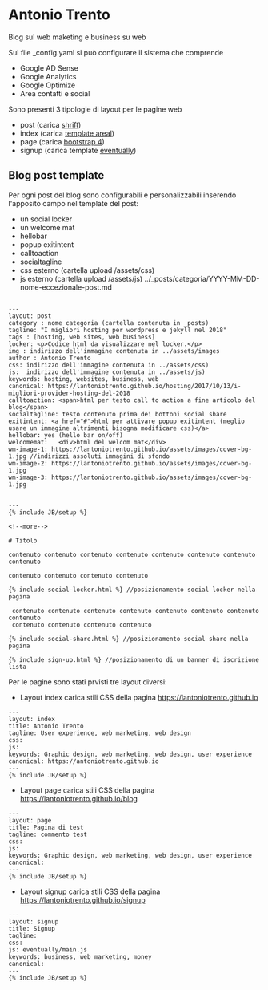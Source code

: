 # Antonio Trento 

Blog sul web maketing e business su web

Sul file _config.yaml si può configurare il sistema che comprende

* Google AD Sense
* Google Analytics
* Google Optimize
* Area contatti e social

Sono presenti 3 tipologie di layout per le  pagine web

* post (carica [shrift](http://snip.ly/sp2i7))
* index (carica [template areal](http://snip.ly/dtv6t))
* page (carica [bootstrap 4](http://snip.ly/f5kn9))
* signup (carica template [eventually](http://snip.ly/2a0sm))

## Blog post template

Per ogni post del blog sono configurabili e personalizzabili inserendo l'apposito campo nel template del post: 

* un social locker
* un welcome mat
* hellobar
* popup exitintent
* calltoaction
* socialtagline
* css esterno (cartella upload /assets/css)
* js esterno (cartella upload /assets/js)
../_posts/categoria/YYYY-MM-DD-nome-eccezionale-post.md


```

---
layout: post
category : nome categoria (cartella contenuta in _posts)
tagline: "I migliori hosting per wordpress e jekyll nel 2018"
tags : [hosting, web sites, web business]
locker: <p>Codice html da visualizzare nel locker.</p>
img : indirizzo dell'immagine contenuta in ../assets/images
author : Antonio Trento
css: indirizzo dell'immagine contenuta in ../assets/css)
js:  indirizzo dell'immagine contenuta in ../assets/js)
keywords: hosting, websites, business, web
canonical: https://lantoniotrento.github.io/hosting/2017/10/13/i-migliori-provider-hosting-del-2018
calltoaction: <span>html per testo call to action a fine articolo del blog</span>
socialtagline: testo contenuto prima dei bottoni social share 
exitintent: <a href="#">html per attivare popup exitintent (meglio usare un immagine altrimenti bisogna modificare css)</a>
hellobar: yes (hello bar on/off)
welcomemat:   <div>html del welcom mat</div>
wm-image-1: https://lantoniotrento.github.io/assets/images/cover-bg-1.jpg //indirizzi assoluti immagini di sfondo
wm-image-2: https://lantoniotrento.github.io/assets/images/cover-bg-1.jpg
wm-image-3: https://lantoniotrento.github.io/assets/images/cover-bg-1.jpg


---
{% include JB/setup %}

<!--more-->

# Titolo

contenuto contenuto contenuto contenuto contenuto contenuto contenuto contenuto 

contenuto contenuto contenuto contenuto

{% include social-locker.html %} //posizionamento social locker nella pagina

 contenuto contenuto contenuto contenuto contenuto contenuto contenuto contenuto 
 contenuto contenuto contenuto contenuto 

{% include social-share.html %} //posizionamento social share nella pagina

{% include sign-up.html %} //posizionamento di un banner di iscrizione lista

```

Per le pagine sono stati prvisti tre layout diversi:

* Layout index carica stili CSS della pagina https://lantoniotrento.github.io
```
---
layout: index
title: Antonio Trento
tagline: User experience, web marketing, web design
css: 
js:
keywords: Graphic design, web marketing, web design, user experience
canonical: https://antoniotrento.github.io
---
{% include JB/setup %}
```

* Layout page carica stili CSS della pagina https://lantoniotrento.github.io/blog
```
---
layout: page
title: Pagina di test
tagline: commento test
css: 
js:
keywords: Graphic design, web marketing, web design, user experience
canonical: 
---
{% include JB/setup %}
```

* Layout signup carica stili CSS della pagina https://lantoniotrento.github.io/signup
```
---
layout: signup
title: Signup
tagline: 
css: 
js: eventually/main.js
keywords: business, web marketing, money
canonical:
---
{% include JB/setup %}
```

